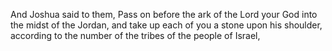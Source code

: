 And Joshua said to them, Pass on before the ark of the Lord your God into the midst of the Jordan, and take up each of you a stone upon his shoulder, according to the number of the tribes of the people of Israel,

